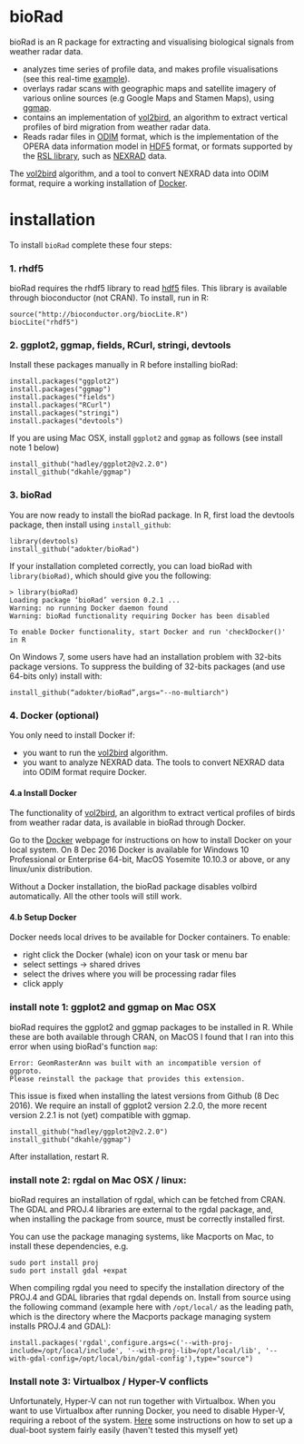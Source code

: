 # bioRad
bioRad is an R package for extracting and visualising biological signals from weather radar data.

* analyzes time series of profile data, and makes profile visualisations (see this real-time [example](http://www.flysafe-birdtam.eu/profile.php?radar=debilt)).
* overlays radar scans with geographic maps and satellite imagery of various online sources (e.g Google Maps and Stamen Maps), using  [ggmap](https://cran.r-project.org/web/packages/ggmap/index.html).
* contains an implementation of [vol2bird](https://github.com/adokter/vol2bird), an algorithm to extract vertical profiles of bird migration from weather radar data. 
* Reads radar files in [ODIM](http://www.eumetnet.eu/sites/default/files/OPERA2014_O4_ODIM_H5-v2.2.pdf) format, which is the implementation of the OPERA data information model in [HDF5](https://support.hdfgroup.org/HDF5/) format, or formats supported by the [RSL library](http://trmm-fc.gsfc.nasa.gov/trmm_gv/software/rsl/), such as [NEXRAD](https://www.ncdc.noaa.gov/data-access/radar-data/nexrad) data.

The [vol2bird](https://github.com/adokter/vol2bird) algorithm, and a tool to convert NEXRAD data into ODIM format, require a working installation of [Docker](https://www.docker.com/).

# installation
To install `bioRad` complete these four steps:

### 1. rhdf5
bioRad requires the rhdf5 library to read [hdf5](https://support.hdfgroup.org/HDF5/) files. This library is available through bioconductor (not CRAN). To install, run in R:
``` 
source("http://bioconductor.org/biocLite.R")
biocLite("rhdf5")
```

### 2. ggplot2, ggmap, fields, RCurl, stringi, devtools
Install these packages manually in R before installing bioRad:
```
install.packages("ggplot2")
install.packages("ggmap")
install.packages("fields")
install.packages("RCurl")
install.packages("stringi")
install.packages("devtools")
```
If you are using Mac OSX, install `ggplot2` and `ggmap` as follows (see install note 1 below)
```
install_github("hadley/ggplot2@v2.2.0")
install_github("dkahle/ggmap")
```

### 3. bioRad 
You are now ready to install the bioRad package. In R, first load the devtools package, then install using `install_github`:
```
library(devtools)
install_github("adokter/bioRad")
```
If your installation completed correctly, you can load bioRad with `library(bioRad)`, which should give you the following:
```
> library(bioRad)
Loading package ‘bioRad’ version 0.2.1 ...
Warning: no running Docker daemon found
Warning: bioRad functionality requiring Docker has been disabled

To enable Docker functionality, start Docker and run 'checkDocker()' in R
```
On Windows 7, some users have had an installation problem with 32-bits package versions. To suppress the building of 32-bits packages (and use 64-bits only) install with:
```
install_github(“adokter/bioRad”,args="--no-multiarch")
```

### 4. Docker (optional)
You only need to install Docker if:
* you want to run the [vol2bird](https://github.com/adokter/vol2bird) algorithm.
* you want to analyze NEXRAD data. The tools to convert NEXRAD data into ODIM format require Docker.

#### 4.a Install Docker
The functionality of [vol2bird](https://github.com/adokter/vol2bird), an algorithm to extract vertical profiles of birds from weather radar data, is available in bioRad through Docker.

Go to the [Docker](https://www.docker.com/) webpage for instructions on how to install Docker on your local system. On 8 Dec 2016 Docker is available for Windows 10 Professional or Enterprise 64-bit, MacOS Yosemite 10.10.3 or above, or any linux/unix distribution.

Without a Docker installation, the bioRad package disables volbird automatically. All the other tools will still work.

#### 4.b Setup Docker
Docker needs local drives to be available for Docker containers. To enable:
* right click the Docker (whale) icon on your task or menu bar
* select settings -> shared drives
* select the drives where you will be processing radar files
* click apply


### install note 1: ggplot2 and ggmap on Mac OSX
bioRad requires the ggplot2 and ggmap packages to be installed in R. While these are both available through CRAN, on MacOS I found that I ran into this error when using bioRad's function `map`:
```
Error: GeomRasterAnn was built with an incompatible version of ggproto.
Please reinstall the package that provides this extension.
```
This issue is fixed when installing the latest versions from Github (8 Dec 2016). We require an install of ggplot2 version 2.2.0, the more recent version 2.2.1 is not (yet) compatible with ggmap.
```
install_github("hadley/ggplot2@v2.2.0")
install_github("dkahle/ggmap")
```
After installation, restart R.
### install note 2: rgdal on Mac OSX / linux:
bioRad requires an installation of rgdal, which can be fetched from CRAN. The GDAL and PROJ.4 libraries are external to the rgdal package, and, when installing the package from source, must be correctly installed first.

You can use the package managing systems, like Macports on Mac, to install these dependencies, e.g.
```
sudo port install proj
sudo port install gdal +expat
```
When compiling rgdal you need to specify the installation directory of the PROJ.4 and GDAL libraries that rgdal depends on. Install from source using the following command (example here with `/opt/local/` as the leading path, which is the directory where the Macports package managing system installs PROJ.4 and GDAL):
```
install.packages('rgdal',configure.args=c('--with-proj-include=/opt/local/include', '--with-proj-lib=/opt/local/lib', '--with-gdal-config=/opt/local/bin/gdal-config'),type="source")
```

### Install note 3: Virtualbox / Hyper-V conflicts
Unfortunately, Hyper-V can not run together with Virtualbox. When you want to use Virtualbox after running Docker, you need to disable Hyper-V, requiring a reboot of the system. [Here](https://marcofranssen.nl/switch-between-hyper-v-and-virtualbox-on-windows/) some instructions on how to set up a dual-boot system fairly easily (haven't tested this myself yet)

